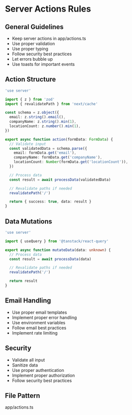 # Server Actions Rules

## General Guidelines
- Keep server actions in app/actions.ts
- Use proper validation
- Use proper typing
- Follow security best practices
- Let errors bubble up
- Use toasts for important events

## Action Structure
```typescript
'use server'

import { z } from 'zod'
import { revalidatePath } from 'next/cache'

const schema = z.object({
  email: z.string().email(),
  companyName: z.string().min(1),
  locationCount: z.number().min(1),
})

export async function action(formData: FormData) {
  // Validate input
  const validatedData = schema.parse({
    email: formData.get('email'),
    companyName: formData.get('companyName'),
    locationCount: Number(formData.get('locationCount')),
  })

  // Process data
  const result = await processData(validatedData)

  // Revalidate paths if needed
  revalidatePath('/')

  return { success: true, data: result }
}
```

## Data Mutations
```typescript
'use server'

import { useQuery } from '@tanstack/react-query'

export async function mutateData(data: unknown) {
  // Process data
  const result = await processData(data)

  // Revalidate paths if needed
  revalidatePath('/')

  return result
}
```

## Email Handling
- Use proper email templates
- Implement proper error handling
- Use environment variables
- Follow email best practices
- Implement rate limiting

## Security
- Validate all input
- Sanitize data
- Use proper authentication
- Implement proper authorization
- Follow security best practices

## File Pattern
app/actions.ts 
